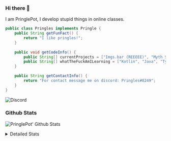 ### Hi there 👋

I am PringlePot, I develop stupid things in online classes. 

```java
public class Pringles implements Pringle {
    public String getFunFact() {
        return "I like pringles!";
    }
    
    public void getCodeInfo() {
        public String[] currentProjects = ["Imgs.bar (REEEEE)", "Myth Sniper (Dead)"];
        public String[] whatTheFuckAmILearning = ["Kotlin", "Java", "Typescript", "NextJS"];
    }
    
    public String getContactInfo() {
        return "For contact message me on discord: Pringles#8249";
    }
}
```
![Discord](https://discord.c99.nl/widget/theme-1/226911291636318208.png)


### Github Stats
![PringlePot' Github Stats](https://github-readme-stats.vercel.app/api?username=PringlePot&show_icons=true&theme=dark)

<details>
  <summary>Detailed Stats</summary>
    
<!--START_SECTION:waka-->
![Lines of code](https://img.shields.io/badge/From%20Hello%20World%20I%27ve%20Written-84866%20lines%20of%20code-blue)

**🐱 My Github Data** 

> 🏆 309 Contributions in the Year 2021
 > 
> 📦 85.9 kB Used in Github's Storage 
 > 
> 💼 Opted to Hire
 > 
> 📜 6 Public Repositories 
 > 
> 🔑 9 Private Repositories  
 > 
**I'm an Early 🐤** 

```text
🌞 Morning    61 commits     █████░░░░░░░░░░░░░░░░░░░░   23.46% 
🌆 Daytime    100 commits    █████████░░░░░░░░░░░░░░░░   38.46% 
🌃 Evening    99 commits     █████████░░░░░░░░░░░░░░░░   38.08% 
🌙 Night      0 commits      ░░░░░░░░░░░░░░░░░░░░░░░░░   0.0%

```
📅 **I'm Most Productive on Sunday** 

```text
Monday       54 commits     █████░░░░░░░░░░░░░░░░░░░░   20.77% 
Tuesday      8 commits      ░░░░░░░░░░░░░░░░░░░░░░░░░   3.08% 
Wednesday    34 commits     ███░░░░░░░░░░░░░░░░░░░░░░   13.08% 
Thursday     44 commits     ████░░░░░░░░░░░░░░░░░░░░░   16.92% 
Friday       25 commits     ██░░░░░░░░░░░░░░░░░░░░░░░   9.62% 
Saturday     39 commits     ███░░░░░░░░░░░░░░░░░░░░░░   15.0% 
Sunday       56 commits     █████░░░░░░░░░░░░░░░░░░░░   21.54%

```


📊 **This Week I Spent My Time On** 

```text
💬 Programming Languages: 
JavaScript               1 hr 52 mins        ████████░░░░░░░░░░░░░░░░░   34.33% 
TypeScript               1 hr 36 mins        ███████░░░░░░░░░░░░░░░░░░   29.3% 
Java                     27 mins             ██░░░░░░░░░░░░░░░░░░░░░░░   8.47% 
Go                       20 mins             █░░░░░░░░░░░░░░░░░░░░░░░░   6.11% 
EJS                      17 mins             █░░░░░░░░░░░░░░░░░░░░░░░░   5.35%

🔥 Editors: 
IntelliJ                 5 hrs 28 mins       █████████████████████████   100.0%

```

**I Mostly Code in Java** 

```text
Java                     5 repos             ███████████████░░░░░░░░░░   62.5% 
Python                   1 repo              ███░░░░░░░░░░░░░░░░░░░░░░   12.5% 
Kotlin                   1 repo              ███░░░░░░░░░░░░░░░░░░░░░░   12.5% 
CSS                      1 repo              ███░░░░░░░░░░░░░░░░░░░░░░   12.5%

```



 Last Updated on 10/06/2021
<!--END_SECTION:waka-->
</details>
